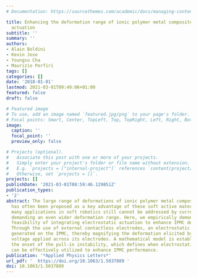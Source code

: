 ```yaml
---
# Documentation: https://sourcethemes.com/academic/docs/managing-content/

title: Enhancing the deformation range of ionic polymer metal composites through electrostatic
  actuation
subtitle: ''
summary: ''
authors:
- Alain Boldini
- Kevin Jose
- Youngsu Cha
- Maurizio Porfiri
tags: []
categories: []
date: '2018-01-01'
lastmod: 2021-03-01T09:49:06+01:00
featured: false
draft: false

# Featured image
# To use, add an image named `featured.jpg/png` to your page's folder.
# Focal points: Smart, Center, TopLeft, Top, TopRight, Left, Right, BottomLeft, Bottom, BottomRight.
image:
  caption: ''
  focal_point: ''
  preview_only: false

# Projects (optional).
#   Associate this post with one or more of your projects.
#   Simply enter your project's folder or file name without extension.
#   E.g. `projects = ["internal-project"]` references `content/project/deep-learning/index.md`.
#   Otherwise, set `projects = []`.
projects: []
publishDate: '2021-03-01T08:59:46.129851Z'
publication_types:
- '2'
abstract: The large range of deformations of ionic polymer metal composites (IPMCs)
  has often been proposed as a key advantage of these soft active materials. Nevertheless,
  many applications in soft robotics still cannot be addressed by current IPMC technology,
  demanding an even wider deformation range. Here, we empirically demonstrate the
  feasibility of integrating electrostatic actuation to enhance IPMC deformations.
  Through the use of external contactless electrodes, an electrostatic pressure is
  generated on the IPMC, thereby magnifying the deformation elicited by the small
  voltage applied across its electrodes. A mathematical model is established to predict
  the onset of the pull-in instability, which defines when electrostatic actuation
  can be effectively utilized to enhance IPMC performance.
publication: '*Applied Physics Letters*'
url_pdf: '  https://doi.org/10.1063/1.5037889 '
doi: 10.1063/1.5037889
---
```

